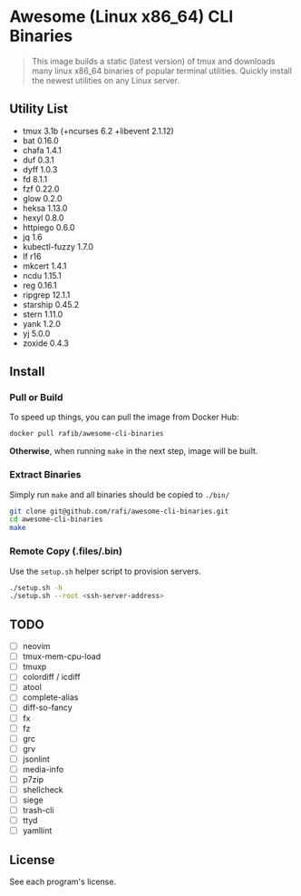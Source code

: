 # Awesome (Linux x86_64) CLI Binaries

> This image builds a static (latest version) of tmux and downloads many linux
> x86_64 binaries of popular terminal utilities. Quickly install the newest
> utilities on any Linux server.

## Utility List

- tmux 3.1b (+ncurses 6.2 +libevent 2.1.12)
- bat 0.16.0
- chafa 1.4.1
- duf 0.3.1
- dyff 1.0.3
- fd 8.1.1
- fzf 0.22.0
- glow 0.2.0
- heksa 1.13.0
- hexyl 0.8.0
- httpiego 0.6.0
- jq 1.6
- kubectl-fuzzy 1.7.0
- lf r16
- mkcert 1.4.1
- ncdu 1.15.1
- reg 0.16.1
- ripgrep 12.1.1
- starship 0.45.2
- stern 1.11.0
- yank 1.2.0
- yj 5.0.0
- zoxide 0.4.3

## Install

### Pull or Build

To speed up things, you can pull the image from Docker Hub:

```sh
docker pull rafib/awesome-cli-binaries
```

**Otherwise**, when running `make` in the next step, image will be built.

### Extract Binaries

Simply run `make` and all binaries should be copied to `./bin/`

```sh
git clone git@github.com/rafi/awesome-cli-binaries.git
cd awesome-cli-binaries
make
```

### Remote Copy (.files/.bin)

Use the `setup.sh` helper script to provision servers.

```sh
./setup.sh -h
./setup.sh --root <ssh-server-address>
```

## TODO

- [ ] neovim
- [ ] tmux-mem-cpu-load
- [ ] tmuxp
- [ ] colordiff / icdiff
- [ ] atool
- [ ] complete-alias
- [ ] diff-so-fancy
- [ ] fx
- [ ] fz
- [ ] grc
- [ ] grv
- [ ] jsonlint
- [ ] media-info
- [ ] p7zip
- [ ] shellcheck
- [ ] siege
- [ ] trash-cli
- [ ] ttyd
- [ ] yamllint

## License

See each program's license.
